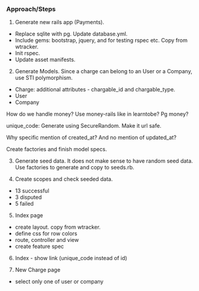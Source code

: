 ### Approach/Steps

1. Generate new rails app (Payments).

- Replace sqlite with pg. Update database.yml.
- Include gems: bootstrap, jquery, and for testing rspec etc. Copy from wtracker.
- Init rspec.
- Update asset manifests.

2. Generate Models. Since a charge can belong to an User or a Company, use STI polymorphism.

- Charge: additional attributes - chargable_id and chargable_type.
- User
- Company

How do we handle money? Use money-rails like in learntobe? Pg money?

unique_code: Generate using SecureRandom. Make it url safe.

Why specific mention of created_at? And no mention of updated_at?

Create factories and finish model specs.

3. Generate seed data. It does not make sense to have random seed data. Use factories to generate and copy to seeds.rb.

4. Create scopes and check seeded data.
- 13 successful
- 3 disputed
- 5 failed

5. Index page
  - create layout. copy from wtracker.
  - define css for row colors
  - route, controller and view
  - create feature spec

6. Index - show link (unique_code instead of id)

7. New Charge page
  - select only one of user or company
